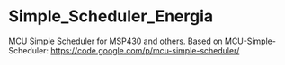 Simple_Scheduler_Energia
========================

MCU Simple Scheduler for MSP430 and others. Based on MCU-Simple-Scheduler: https://code.google.com/p/mcu-simple-scheduler/

